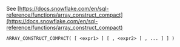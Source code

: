 See [https://docs.snowflake.com/en/sql-reference/functions/array_construct_compact](https://docs.snowflake.com/en/sql-reference/functions/array_construct_compact)
```
ARRAY_CONSTRUCT_COMPACT( [ <expr1> ] [ , <expr2> [ , ... ] ] )
```
